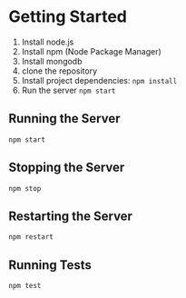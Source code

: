 Getting Started
===============

1. Install node.js
2. Install npm (Node Package Manager)
3. Install mongodb
4. clone the repository
5. Install project dependencies:
   ```npm install```
6. Run the server
   ```npm start```

Running the Server
------------------
```npm start```

Stopping the Server
-------------------
```npm stop```

Restarting the Server
---------------------
```npm restart```

Running Tests
-------------
```npm test```
